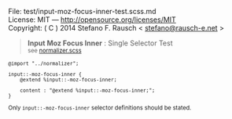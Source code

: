File:      test/input-moz-focus-inner-test.scss.md  
License:   MIT — http://opensource.org/licenses/MIT  
Copyright: ( C ) 2014 Stefano F. Rausch < stefano@rausch-e.net >

> **Input Moz Focus Inner** : Single Selector Test  
> <small> see [normalizer.scss](../_normalizer.scss.md) </smalll>

    @import "../normalizer";

    input::-moz-focus-inner {
        @extend %input::-moz-focus-inner;

        content : "@extend %input::-moz-focus-inner;";
    }

Only `input::-moz-focus-inner` selector definitions should be stated.
